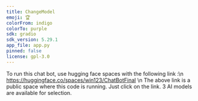 ```yaml
---
title: ChangeModel
emoji: 🏆
colorFrom: indigo
colorTo: purple
sdk: gradio
sdk_version: 5.29.1
app_file: app.py
pinned: false
license: gpl-3.0
---
```


To run this chat bot, use hugging face spaces with the following link :\n
https://huggingface.co/spaces/win123/ChatBotFinal \n
The above link is a public space where this code is running. Just click on the link. 3 AI models are available for selection.
